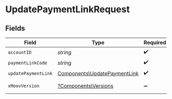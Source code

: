 # UpdatePaymentLinkRequest


## Fields

| Field                                                                        | Type                                                                         | Required                                                                     | Description                                                                  | Example                                                                      |
| ---------------------------------------------------------------------------- | ---------------------------------------------------------------------------- | ---------------------------------------------------------------------------- | ---------------------------------------------------------------------------- | ---------------------------------------------------------------------------- |
| `accountID`                                                                  | *string*                                                                     | :heavy_check_mark:                                                           | N/A                                                                          |                                                                              |
| `paymentLinkCode`                                                            | *string*                                                                     | :heavy_check_mark:                                                           | N/A                                                                          | uc7ZYKrMhi                                                                   |
| `updatePaymentLink`                                                          | [Components\UpdatePaymentLink](../../Models/Components/UpdatePaymentLink.md) | :heavy_check_mark:                                                           | N/A                                                                          |                                                                              |
| `xMoovVersion`                                                               | [?Components\Versions](../../Models/Components/Versions.md)                  | :heavy_minus_sign:                                                           | Specify an API version.                                                      |                                                                              |